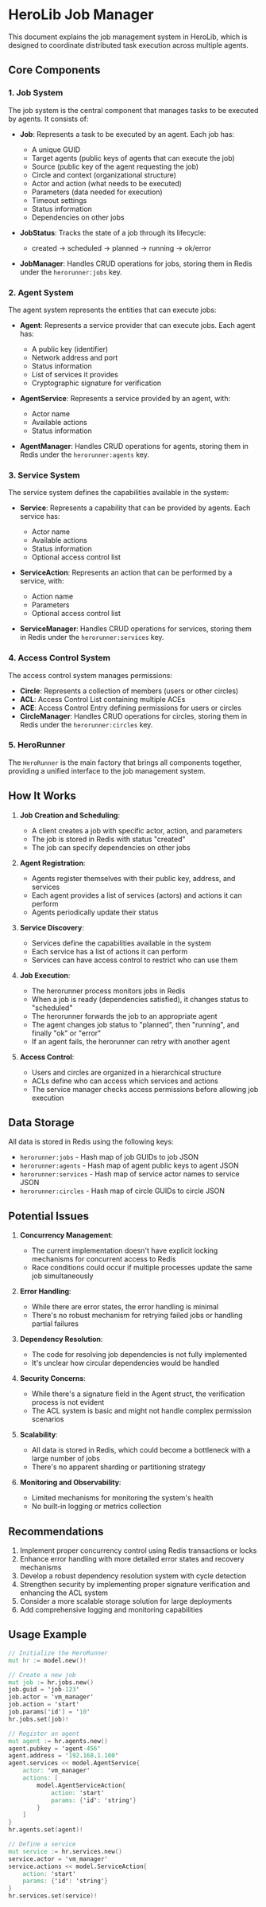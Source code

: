 # HeroLib Job Manager

This document explains the job management system in HeroLib, which is designed to coordinate distributed task execution across multiple agents.

## Core Components

### 1. Job System

The job system is the central component that manages tasks to be executed by agents. It consists of:

- **Job**: Represents a task to be executed by an agent. Each job has:
  - A unique GUID
  - Target agents (public keys of agents that can execute the job)
  - Source (public key of the agent requesting the job)
  - Circle and context (organizational structure)
  - Actor and action (what needs to be executed)
  - Parameters (data needed for execution)
  - Timeout settings
  - Status information
  - Dependencies on other jobs

- **JobStatus**: Tracks the state of a job through its lifecycle:
  - created → scheduled → planned → running → ok/error

- **JobManager**: Handles CRUD operations for jobs, storing them in Redis under the `herorunner:jobs` key.

### 2. Agent System

The agent system represents the entities that can execute jobs:

- **Agent**: Represents a service provider that can execute jobs. Each agent has:
  - A public key (identifier)
  - Network address and port
  - Status information
  - List of services it provides
  - Cryptographic signature for verification

- **AgentService**: Represents a service provided by an agent, with:
  - Actor name
  - Available actions
  - Status information

- **AgentManager**: Handles CRUD operations for agents, storing them in Redis under the `herorunner:agents` key.

### 3. Service System

The service system defines the capabilities available in the system:

- **Service**: Represents a capability that can be provided by agents. Each service has:
  - Actor name
  - Available actions
  - Status information
  - Optional access control list

- **ServiceAction**: Represents an action that can be performed by a service, with:
  - Action name
  - Parameters
  - Optional access control list

- **ServiceManager**: Handles CRUD operations for services, storing them in Redis under the `herorunner:services` key.

### 4. Access Control System

The access control system manages permissions:

- **Circle**: Represents a collection of members (users or other circles)
- **ACL**: Access Control List containing multiple ACEs
- **ACE**: Access Control Entry defining permissions for users or circles
- **CircleManager**: Handles CRUD operations for circles, storing them in Redis under the `herorunner:circles` key.

### 5. HeroRunner

The `HeroRunner` is the main factory that brings all components together, providing a unified interface to the job management system.

## How It Works

1. **Job Creation and Scheduling**:
   - A client creates a job with specific actor, action, and parameters
   - The job is stored in Redis with status "created"
   - The job can specify dependencies on other jobs

2. **Agent Registration**:
   - Agents register themselves with their public key, address, and services
   - Each agent provides a list of services (actors) and actions it can perform
   - Agents periodically update their status

3. **Service Discovery**:
   - Services define the capabilities available in the system
   - Each service has a list of actions it can perform
   - Services can have access control to restrict who can use them

4. **Job Execution**:
   - The herorunner process monitors jobs in Redis
   - When a job is ready (dependencies satisfied), it changes status to "scheduled"
   - The herorunner forwards the job to an appropriate agent
   - The agent changes job status to "planned", then "running", and finally "ok" or "error"
   - If an agent fails, the herorunner can retry with another agent

5. **Access Control**:
   - Users and circles are organized in a hierarchical structure
   - ACLs define who can access which services and actions
   - The service manager checks access permissions before allowing job execution

## Data Storage

All data is stored in Redis using the following keys:
- `herorunner:jobs` - Hash map of job GUIDs to job JSON
- `herorunner:agents` - Hash map of agent public keys to agent JSON
- `herorunner:services` - Hash map of service actor names to service JSON
- `herorunner:circles` - Hash map of circle GUIDs to circle JSON

## Potential Issues

1. **Concurrency Management**:
   - The current implementation doesn't have explicit locking mechanisms for concurrent access to Redis
   - Race conditions could occur if multiple processes update the same job simultaneously

2. **Error Handling**:
   - While there are error states, the error handling is minimal
   - There's no robust mechanism for retrying failed jobs or handling partial failures

3. **Dependency Resolution**:
   - The code for resolving job dependencies is not fully implemented
   - It's unclear how circular dependencies would be handled

4. **Security Concerns**:
   - While there's a signature field in the Agent struct, the verification process is not evident
   - The ACL system is basic and might not handle complex permission scenarios

5. **Scalability**:
   - All data is stored in Redis, which could become a bottleneck with a large number of jobs
   - There's no apparent sharding or partitioning strategy

6. **Monitoring and Observability**:
   - Limited mechanisms for monitoring the system's health
   - No built-in logging or metrics collection

## Recommendations

1. Implement proper concurrency control using Redis transactions or locks
2. Enhance error handling with more detailed error states and recovery mechanisms
3. Develop a robust dependency resolution system with cycle detection
4. Strengthen security by implementing proper signature verification and enhancing the ACL system
5. Consider a more scalable storage solution for large deployments
6. Add comprehensive logging and monitoring capabilities

## Usage Example

```v
// Initialize the HeroRunner
mut hr := model.new()!

// Create a new job
mut job := hr.jobs.new()
job.guid = 'job-123'
job.actor = 'vm_manager'
job.action = 'start'
job.params['id'] = '10'
hr.jobs.set(job)!

// Register an agent
mut agent := hr.agents.new()
agent.pubkey = 'agent-456'
agent.address = '192.168.1.100'
agent.services << model.AgentService{
    actor: 'vm_manager'
    actions: [
        model.AgentServiceAction{
            action: 'start'
            params: {'id': 'string'}
        }
    ]
}
hr.agents.set(agent)!

// Define a service
mut service := hr.services.new()
service.actor = 'vm_manager'
service.actions << model.ServiceAction{
    action: 'start'
    params: {'id': 'string'}
}
hr.services.set(service)!
```
